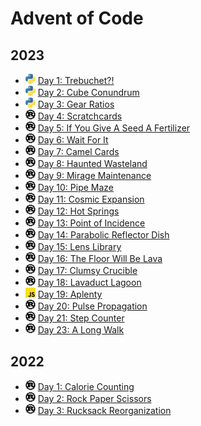 # Advent of Code

## 2023

- <img src="res/lang-python.svg" width="16" /> [Day 1: Trebuchet?!](2023/src/day_01)
- <img src="res/lang-python.svg" width="16" /> [Day 2: Cube Conundrum](2023/src/day_02)
- <img src="res/lang-python.svg" width="16" /> [Day 3: Gear Ratios](2023/src/day_03)
- <img src="res/lang-rust.svg" width="16" /> [Day 4: Scratchcards](2023/src/day_04)
- <img src="res/lang-rust.svg" width="16" /> [Day 5: If You Give A Seed A Fertilizer](2023/src/day_05)
- <img src="res/lang-rust.svg" width="16" /> [Day 6: Wait For It](2023/src/day_06)
- <img src="res/lang-rust.svg" width="16" /> [Day 7: Camel Cards](2023/src/day_07)
- <img src="res/lang-rust.svg" width="16" /> [Day 8: Haunted Wasteland](2023/src/day_08)
- <img src="res/lang-rust.svg" width="16" /> [Day 9: Mirage Maintenance](2023/src/day_09)
- <img src="res/lang-rust.svg" width="16" /> [Day 10: Pipe Maze](2023/src/day_10)
- <img src="res/lang-rust.svg" width="16" /> [Day 11: Cosmic Expansion](2023/src/day_11)
- <img src="res/lang-rust.svg" width="16" /> [Day 12: Hot Springs](2023/src/day_12)
- <img src="res/lang-rust.svg" width="16" /> [Day 13: Point of Incidence](2023/src/day_13)
- <img src="res/lang-rust.svg" width="16" /> [Day 14: Parabolic Reflector Dish](2023/src/day_14)
- <img src="res/lang-rust.svg" width="16" /> [Day 15: Lens Library](2023/src/day_15)
- <img src="res/lang-rust.svg" width="16" /> [Day 16: The Floor Will Be Lava](2023/src/day_16)
- <img src="res/lang-rust.svg" width="16" /> [Day 17: Clumsy Crucible](2023/src/day_17)
- <img src="res/lang-rust.svg" width="16" /> [Day 18: Lavaduct Lagoon](2023/src/day_18)
- <img src="res/lang-js.svg" width="16" /> [Day 19: Aplenty](2023/src/day_19)
- <img src="res/lang-rust.svg" width="16" /> [Day 20: Pulse Propagation](2023/src/day_20)
- <img src="res/lang-rust.svg" width="16" /> [Day 21: Step Counter](2023/src/day_21)
- <img src="res/lang-rust.svg" width="16" /> [Day 23: A Long Walk](2023/src/day_23)

## 2022

- <img src="res/lang-rust.svg" width="16" /> [Day 1: Calorie Counting](2022/src/day_01)
- <img src="res/lang-rust.svg" width="16" /> [Day 2: Rock Paper Scissors](2022/src/day_02)
- <img src="res/lang-rust.svg" width="16" /> [Day 3: Rucksack Reorganization](2022/src/day_03)
